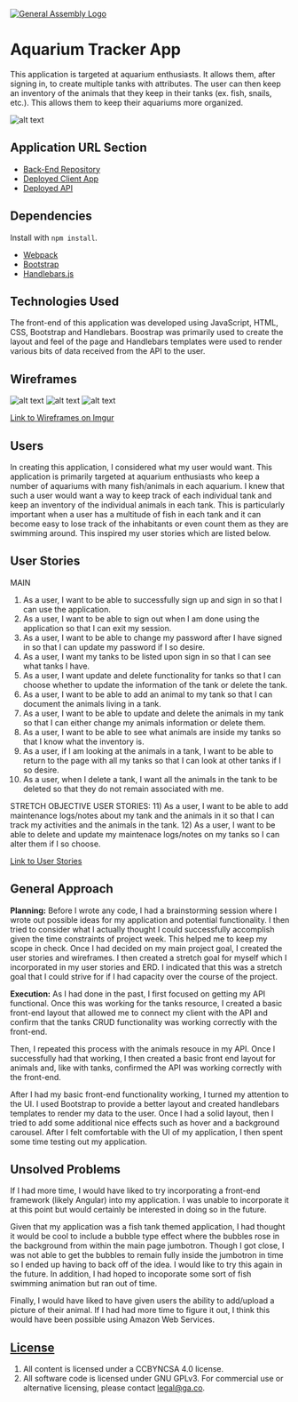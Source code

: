 [![General Assembly Logo](https://camo.githubusercontent.com/1a91b05b8f4d44b5bbfb83abac2b0996d8e26c92/687474703a2f2f692e696d6775722e636f6d2f6b6538555354712e706e67)](https://generalassemb.ly/education/web-development-immersive)

# Aquarium Tracker App

This application is targeted at aquarium enthusiasts. It allows them, after signing in, to create multiple tanks with attributes. The user can then keep an inventory of the animals that they keep in their tanks (ex. fish, snails, etc.). This allows them to keep their aquariums more organized.

![alt text](http://imgur.com/lqL9lZF.png)


## Application URL Section
-   [Back-End Repository](https://github.com/rrdaniels85/aqua-capstone-api)
-   [Deployed Client App](https://rrdaniels85.github.io/aqua-capstone-client/)
-   [Deployed API](https://still-castle-88480.herokuapp.com/)

## Dependencies

Install with `npm install`.

-   [Webpack](https://webpack.github.io)
-   [Bootstrap](http://getbootstrap.com)
-   [Handlebars.js](http://handlebarsjs.com)

## Technologies Used

The front-end of this application was developed using JavaScript, HTML, CSS,
Bootstrap and Handlebars. Boostrap was primarily used to create the layout and
feel of the page and Handlebars templates were used to render various bits of
data received from the API to the user.

## Wireframes

![alt text](http://i.imgur.com/HsYPU1J.jpg)
![alt text](http://i.imgur.com/jWik1uf.jpg)
![alt text](http://i.imgur.com/T753CCz.jpg)

[Link to Wireframes on Imgur](http://imgur.com/a/OL7fT)

## Users

In creating this application, I considered what my user would want. This application is primarily targeted at aquarium enthusiasts who keep a number of aquariums with many fish/animals in each aquarium. I knew that such a user would want a way to keep track of each individual tank and keep an inventory of the individual animals in each tank. This is particularly important when a user has a multitude of fish in each tank and it can become easy to lose track of the inhabitants or even count them as they are swimming around. This inspired my user stories which are listed below.

## User Stories

MAIN
1) As a user, I want to be able to successfully sign up and sign in so that I can use the application.
2) As a user, I want to be able to sign out when I am done using the application so that I can exit my session.
3) As a user, I want to be able to change my password after I have signed in so that I can update my password if I so desire.
4) As a user, I want my tanks to be listed upon sign in so that I can see what tanks I have.
5) As a user, I want update and delete functionality for tanks so that I can choose whether to update the information of the tank or delete the tank.
6) As a user, I want to be able to add an animal to my tank so that I can document the animals living in a tank.
7) As a user, I want to be able to update and delete the animals in my tank so that I can either change my animals information or delete them.
8) As a user, I want to be able to see what animals are inside my tanks so that I know what the inventory is.
9) As a user, if I am looking at the animals in a tank, I want to be able to return to the page with all my tanks so that I can look at other tanks if I so desire.
10) As a user, when I delete a tank, I want all the animals in the tank to be deleted so that they do not remain associated with me.

STRETCH OBJECTIVE USER STORIES:
11) As a user, I want to be able to add maintenance logs/notes about my tank and the animals in it so that I can track my activities and the animals in the tank.
12) As a user, I want to be able to delete and update my maintenace logs/notes on my tanks so I can alter them if I so choose.

[Link to User Stories](https://docs.google.com/document/d/1EMjGEPPEg43CiydPIFbEAzryOZDTLP8yAEjQREMJ3_E/edit?usp=sharing)

## General Approach

**Planning:**
Before I wrote any code, I had a brainstorming session where I wrote out possible ideas for my application and potential functionality. I then tried to consider what I actually thought I could
successfully accomplish given the time constraints of project week. This helped me to keep my scope in
check. Once I had decided on my main project goal, I created the user stories and wireframes. I then created a stretch goal for myself which I incorporated in my user stories and ERD. I indicated that this was a stretch goal that I could strive for if I had capacity over the course of the project.

**Execution:**
As I had done in the past, I first focused on getting my API functional. Once this was working for the tanks resource, I created a basic front-end layout that allowed me to connect my client with the API and confirm that the tanks CRUD functionality was working correctly with the front-end.

Then, I repeated this process with the animals resouce in my API. Once I successfully had that working, I then created a basic front end layout for animals and, like with tanks, confirmed the API was working correctly with the front-end.

After I had my basic front-end functionality working, I turned my attention to the UI. I used Bootstrap to provide a better layout and created handlebars templates to render my data to the
user. Once I had a solid layout, then I tried to add some additional nice effects such as hover and a background carousel. After I felt comfortable with the UI of my application, I then spent some time testing out my application.

## Unsolved Problems

If I had more time, I would have liked to try incorporating a front-end framework (likely Angular) into my application. I was unable to incorporate it at this point but would certainly be interested in doing so in the future.

Given that my application was a fish tank themed application, I had thought it would be cool to include a bubble type effect where the bubbles rose in the background from within the main page jumbotron. Though I got close, I was not able to get the bubbles to remain fully inside the jumbotron in time so I ended up having to back off of the idea. I would like to try this again in the future. In addition, I had hoped to incoporate some sort of fish swimming animation but ran out of time.

Finally, I would have liked to have given users the ability to add/upload a picture of their animal. If I had had more time to figure it out, I think this would have been possible using Amazon Web Services.

## [License](LICENSE)

1.  All content is licensed under a CC­BY­NC­SA 4.0 license.
1.  All software code is licensed under GNU GPLv3. For commercial use or
    alternative licensing, please contact legal@ga.co.
